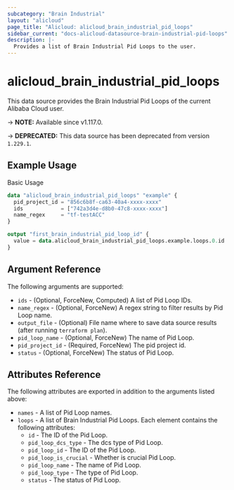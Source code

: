 ```yaml
---
subcategory: "Brain Industrial"
layout: "alicloud"
page_title: "Alicloud: alicloud_brain_industrial_pid_loops"
sidebar_current: "docs-alicloud-datasource-brain-industrial-pid-loops"
description: |-
  Provides a list of Brain Industrial Pid Loops to the user.
---
```


# alicloud\_brain\_industrial\_pid\_loops

This data source provides the Brain Industrial Pid Loops of the current Alibaba Cloud user.

-> **NOTE:** Available since v1.117.0.

-> **DEPRECATED:**  This data source has been deprecated from version `1.229.1`.

## Example Usage

Basic Usage

```terraform
data "alicloud_brain_industrial_pid_loops" "example" {
  pid_project_id = "856c6b8f-ca63-40a4-xxxx-xxxx"
  ids            = ["742a3d4e-d8b0-47c8-xxxx-xxxx"]
  name_regex     = "tf-testACC"
}

output "first_brain_industrial_pid_loop_id" {
  value = data.alicloud_brain_industrial_pid_loops.example.loops.0.id
}
```

## Argument Reference

The following arguments are supported:

* `ids` - (Optional, ForceNew, Computed)  A list of Pid Loop IDs.
* `name_regex` - (Optional, ForceNew) A regex string to filter results by Pid Loop name.
* `output_file` - (Optional) File name where to save data source results (after running `terraform plan`).
* `pid_loop_name` - (Optional, ForceNew) The name of Pid Loop.
* `pid_project_id` - (Required, ForceNew) The pid project id.
* `status` - (Optional, ForceNew) The status of Pid Loop.

## Attributes Reference

The following attributes are exported in addition to the arguments listed above:

* `names` - A list of Pid Loop names.
* `loops` - A list of Brain Industrial Pid Loops. Each element contains the following attributes:
	* `id` - The ID of the Pid Loop.
	* `pid_loop_dcs_type` - The dcs type of Pid Loop.
	* `pid_loop_id` - The ID of the Pid Loop.
	* `pid_loop_is_crucial` - Whether is crucial Pid Loop.
	* `pid_loop_name` - The name of Pid Loop.
	* `pid_loop_type` - The type of Pid Loop.
	* `status` - The status of Pid Loop.
